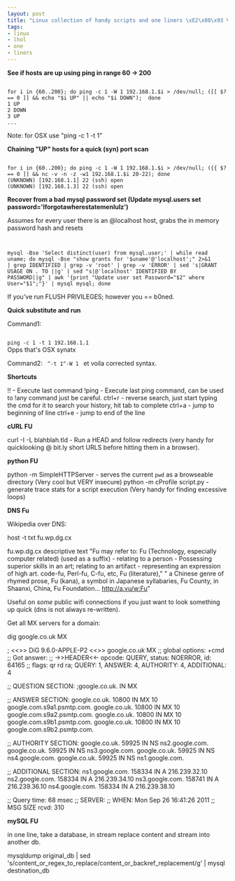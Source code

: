 ```yaml
--- 
layout: post
title: "Linux collection of handy scripts and one liners \xE2\x80\x93 Volume 2 (Warning: contains shortcuts)"
tags: 
- linux
- lhol
- one
- liners
---
```

<strong>See if hosts are up using ping in range 60 -> 200</strong>

<code>
for i in {60..200}; do ping -c 1 -W 1 192.168.1.$i > /dev/null; ([[ $? == 0 ]] && echo "$i UP" || echo "$i DOWN");  done
1 UP
2 DOWN
3 UP
...
</code>

Note: for OSX use "ping -c 1 -t 1"

<strong>Chaining "UP" hosts for a quick (syn) port scan</strong>

<code>
for i in {60..200}; do ping -c 1 -W 1 192.168.1.$i > /dev/null; ({{ $? == 0 ]] && nc -v -n -z -w1 192.168.1.$i 20-22); done
(UNKNOWN) [192.168.1.1] 22 (ssh) open
(UNKNOWN) [192.168.1.3] 22 (ssh) open
</code>

<strong>Recover from a bad mysql password set (Update mysql.users set password='Iforgotawherestatemenlulz')</strong>

Assumes for every user there is an @localhost host, grabs the in memory password hash and resets 
<code>

mysql -Bse 'Select distinct(user) from mysql.user;' | while read uname; do mysql -Bse "show grants for '$uname'@'localhost';" 2>&1 | grep IDENTIFIED | grep -v 'root' | grep -v 'ERROR' | sed 's|GRANT USAGE ON *.* TO ||g' | sed "s|@'localhost' IDENTIFIED BY PASSWORD||g" | awk '{print "Update user set Password="$2" where User="$1";"}' | mysql mysql; done
</code>

If you've run FLUSH PRIVILEGES; however you == b0ned.

<strong>Quick substitute and run</strong>

Command1:

<code>
ping -c 1 -t 1 192.168.1.1
</code>
Opps that's OSX synatx 

Command2:
<code>
^-t 1^-W 1
</code>
et voila corrected syntax.

<strong>Shortcuts</strong>

!! - Execute last command
!ping - Execute last ping command, can be used to !any command just be careful.
ctrl+r - reverse search, just start typing the cmd for it to search your history, hit tab to complete
ctrl+a - jump to beginning of line
ctrl+e - jump to end of the line

<strong>cURL FU</strong>

curl -I -L blahblah.tld - Run a HEAD and follow redirects (very handy for quicklooking @ bit.ly short URLS before hitting them in a browser).

<strong>python FU</strong>

python -m SimpleHTTPServer - serves the current `pwd` as a browseable directory (Very cool but VERY insecure)
python -m cProfile script.py - generate trace stats for a script execution (Very handy for finding excessive loops)

<strong>DNS Fu</strong>

Wikipedia over DNS:

host -t txt fu.wp.dg.cx

fu.wp.dg.cx descriptive text "Fu may refer to: Fu (Technology, especially computer related) (used as a suffix) - relating to a person - Possessing superior skills in an art\; relating to an artifact - representing an expression of high art. code-fu, Perl-fu, C-fu, etc, Fu (literature)," " a Chinese genre of rhymed prose, Fu (kana), a symbol in Japanese syllabaries, Fu County, in Shaanxi, China, Fu Foundation... http://a.vu/w:Fu"

Useful on _some_ public wifi connections if you just want to look something up quick (dns is not always re-written).

Get all MX servers for a domain:

dig google.co.uk MX

; <<>> DiG 9.6.0-APPLE-P2 <<>> google.co.uk MX
;; global options: +cmd
;; Got answer:
;; ->>HEADER<<- opcode: QUERY, status: NOERROR, id: 64165
;; flags: qr rd ra; QUERY: 1, ANSWER: 4, AUTHORITY: 4, ADDITIONAL: 4

;; QUESTION SECTION:
;google.co.uk.			IN	MX

;; ANSWER SECTION:
google.co.uk.		10800	IN	MX	10 google.com.s9a1.psmtp.com.
google.co.uk.		10800	IN	MX	10 google.com.s9a2.psmtp.com.
google.co.uk.		10800	IN	MX	10 google.com.s9b1.psmtp.com.
google.co.uk.		10800	IN	MX	10 google.com.s9b2.psmtp.com.

;; AUTHORITY SECTION:
google.co.uk.		59925	IN	NS	ns2.google.com.
google.co.uk.		59925	IN	NS	ns3.google.com.
google.co.uk.		59925	IN	NS	ns4.google.com.
google.co.uk.		59925	IN	NS	ns1.google.com.

;; ADDITIONAL SECTION:
ns1.google.com.		158334	IN	A	216.239.32.10
ns2.google.com.		158334	IN	A	216.239.34.10
ns3.google.com.		158741	IN	A	216.239.36.10
ns4.google.com.		158334	IN	A	216.239.38.10

;; Query time: 68 msec
;; SERVER: 
;; WHEN: Mon Sep 26 16:41:26 2011
;; MSG SIZE  rcvd: 310

<strong>mySQL FU</strong>

in one line, take a database, in stream replace content and stream into another db.

mysqldump original_db | sed 's/content_or_regex_to_replace/content_or_backref_replacement/g' | mysql destination_db
